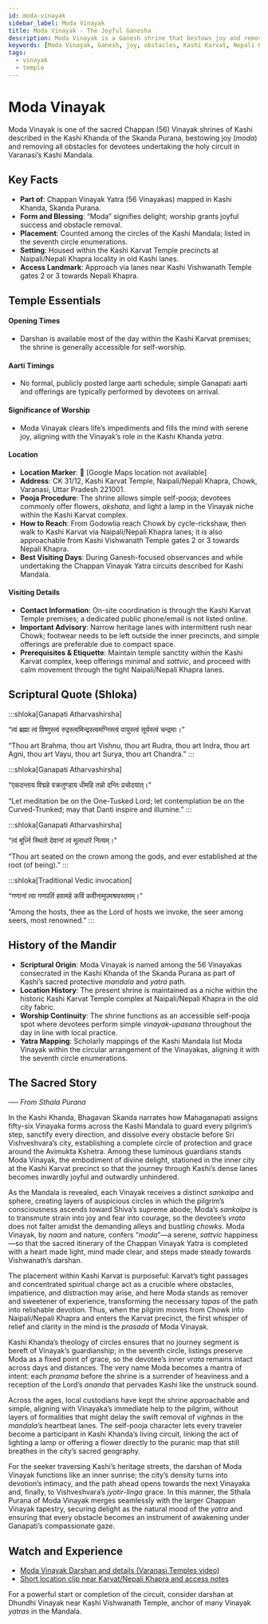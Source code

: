 ```yaml
---
id: moda-vinayak
sidebar_label: Moda Vinayak
title: Moda Vinayak - The Joyful Ganesha
description: Moda Vinayak is a Ganesh shrine that bestows joy and removes all obstacles for devotees undertaking the holy circuit.
keywords: [Moda Vinayak, Ganesh, joy, obstacles, Kashi Karvat, Nepali Khapra]
tags:
  - vinayak
  - temple
---
```


# Moda Vinayak

Moda Vinayak is one of the sacred Chappan (56) Vinayak shrines of Kashi described in the Kashi Khanda of the Skanda Purana, bestowing joy (*moda*) and removing all obstacles for devotees undertaking the holy circuit in Varanasi’s Kashi Mandala.

## Key Facts

* **Part of**: Chappan Vinayak Yatra (56 Vinayakas) mapped in Kashi Khanda, Skanda Purana.
* **Form and Blessing**: “Moda” signifies delight; worship grants joyful success and obstacle removal.
* **Placement**: Counted among the circles of the Kashi Mandala; listed in the seventh circle enumerations.
* **Setting**: Housed within the Kashi Karvat Temple precincts at Naipali/Nepali Khapra locality in old Kashi lanes.
* **Access Landmark**: Approach via lanes near Kashi Vishwanath Temple gates 2 or 3 towards Nepali Khapra.

## Temple Essentials

#### Opening Times
* Darshan is available most of the day within the Kashi Karvat premises; the shrine is generally accessible for self-worship.

#### Aarti Timings
* No formal, publicly posted large aarti schedule; simple Ganapati aarti and offerings are typically performed by devotees on arrival.

#### Significance of Worship
* Moda Vinayak clears life’s impediments and fills the mind with serene joy, aligning with the Vinayak’s role in the Kashi Khanda *yatra*.

#### Location
* **Location Marker**: 📍 [Google Maps location not available]
* **Address**: CK 31/12, Kashi Karvat Temple, Naipali/Nepali Khapra, Chowk, Varanasi, Uttar Pradesh 221001.
* **Pooja Procedure**: The shrine allows simple self-pooja; devotees commonly offer flowers, *akshata*, and light a lamp in the Vinayak niche within the Kashi Karvat complex.
* **How to Reach**: From Godowlia reach Chowk by cycle-rickshaw, then walk to Kashi Karvat via Naipali/Nepali Khapra lanes; it is also approachable from Kashi Vishwanath Temple gates 2 or 3 towards Nepali Khapra.
* **Best Visiting Days**: During Ganesh-focused observances and while undertaking the Chappan Vinayak Yatra circuits described for Kashi Mandala.

#### Visiting Details
* **Contact Information**: On-site coordination is through the Kashi Karvat Temple premises; a dedicated public phone/email is not listed online.
* **Important Advisory**: Narrow heritage lanes with intermittent rush near Chowk; footwear needs to be left outside the inner precincts, and simple offerings are preferable due to compact space.
* **Prerequisites & Etiquette**: Maintain temple sanctity within the Kashi Karvat complex, keep offerings minimal and *sattvic*, and proceed with calm movement through the tight Naipali/Nepali Khapra lanes.

## Scriptural Quote (Shloka)

:::shloka[Ganapati Atharvashirsha]

“त्वं ब्रह्मा त्वं विष्णुस्त्वं रुद्रस्त्वमिन्द्रस्त्वमग्निस्त्वं वायुस्त्वं सूर्यस्त्वं चन्द्रमाः।”

“Thou art Brahma, thou art Vishnu, thou art Rudra, thou art Indra, thou art Agni, thou art Vayu, thou art Surya, thou art Chandra.”
:::

:::shloka[Ganapati Atharvashirsha]

“एकदन्ताय विद्महे वक्रतुण्डाय धीमहि तन्नो दन्तिः प्रचोदयात्।”

“Let meditation be on the One-Tusked Lord; let contemplation be on the Curved-Trunked; may that Danti inspire and illumine.”
:::

:::shloka[Ganapati Atharvashirsha]

“त्वं मूर्ध्नि स्थितो देवानां त्वं मूलाधारे नित्यम्।”

“Thou art seated on the crown among the gods, and ever established at the root (of being).”
:::

:::shloka[Traditional Vedic invocation]

“गणानां त्वा गणपतिं हवामहे कविं कवीनामुपमश्रवस्तमम्।”

“Among the hosts, thee as the Lord of hosts we invoke, the seer among seers, most renowned.”
:::

## History of the Mandir

* **Scriptural Origin**: Moda Vinayak is named among the 56 Vinayakas consecrated in the Kashi Khanda of the Skanda Purana as part of Kashi’s sacred protective *mandala* and *yatra* path.
* **Location History**: The present shrine is maintained as a niche within the historic Kashi Karvat Temple complex at Naipali/Nepali Khapra in the old city fabric.
* **Worship Continuity**: The shrine functions as an accessible self-pooja spot where devotees perform simple *vinayak-upasana* throughout the day in line with local practice.
* **Yatra Mapping**: Scholarly mappings of the Kashi Mandala list Moda Vinayak within the circular arrangement of the Vinayakas, aligning it with the seventh circle enumerations.

## The Sacred Story

_── From Sthala Purana_

In the Kashi Khanda, Bhagavan Skanda narrates how Mahaganapati assigns fifty-six Vinayaka forms across the Kashi Mandala to guard every pilgrim’s step, sanctify every direction, and dissolve every obstacle before Sri Vishveshvara’s city, establishing a complete circle of protection and grace around the Avimukta Kshetra. Among these luminous guardians stands Moda Vinayak, the embodiment of divine delight, stationed in the inner city at the Kashi Karvat precinct so that the journey through Kashi’s dense lanes becomes inwardly joyful and outwardly unhindered.

As the Mandala is revealed, each Vinayak receives a distinct *sankalpa* and sphere, creating layers of auspicious circles in which the pilgrim’s consciousness ascends toward Shiva’s supreme abode; Moda’s *sankalpa* is to transmute strain into joy and fear into courage, so the devotee’s *vrata* does not falter amidst the demanding alleys and bustling *chowks*. Moda Vinayak, by *naam* and nature, confers “*moda*”—a serene, *sattvic* happiness—so that the sacred itinerary of the Chappan Vinayak Yatra is completed with a heart made light, mind made clear, and steps made steady towards Vishwanath’s darshan.

The placement within Kashi Karvat is purposeful: Karvat’s tight passages and concentrated spiritual charge act as a crucible where obstacles, impatience, and distraction may arise, and here Moda stands as remover and sweetener of experience, transforming the necessary *tapas* of the path into relishable devotion. Thus, when the pilgrim moves from Chowk into Naipali/Nepali Khapra and enters the Karvat precinct, the first whisper of relief and clarity in the mind is the *prasada* of Moda Vinayak.

Kashi Khanda’s theology of circles ensures that no journey segment is bereft of Vinayak’s guardianship; in the seventh circle, listings preserve Moda as a fixed point of grace, so the devotee’s inner *vrata* remains intact across days and distances. The very name Moda becomes a mantra of intent: each *pranama* before the shrine is a surrender of heaviness and a reception of the Lord’s *ananda* that pervades Kashi like the unstruck sound.

Across the ages, local custodians have kept the shrine approachable and simple, aligning with Vinayaka’s immediate help to the pilgrim, without layers of formalities that might delay the swift removal of *vighnas* in the *mandala’s* heartbeat lanes. The self-pooja character lets every traveler become a participant in Kashi Khanda’s living circuit, linking the act of lighting a lamp or offering a flower directly to the puranic map that still breathes in the city’s sacred geography.

For the seeker traversing Kashi’s heritage streets, the darshan of Moda Vinayak functions like an inner sunrise; the city’s density turns into devotion’s intimacy, and the path ahead opens towards the next Vinayaka and, finally, to Vishveshvara’s *jyotir-linga* grace. In this manner, the Sthala Purana of Moda Vinayak merges seamlessly with the larger Chappan Vinayak tapestry, securing delight as the natural mood of the *yatra* and ensuring that every obstacle becomes an instrument of awakening under Ganapati’s compassionate gaze.

## Watch and Experience

* [Moda Vinayak Darshan and details (Varanasi Temples video)](https://www.youtube.com/watch?v=l-35TQ5emoQ)
* [Short location clip near Karvat/Nepali Khapra and access notes](https://www.youtube.com/shorts/9Eth9tM7gVE)

For a powerful start or completion of the circuit, consider darshan at Dhundhi Vinayak near Kashi Vishwanath Temple, anchor of many Vinayak *yatras* in the Mandala.